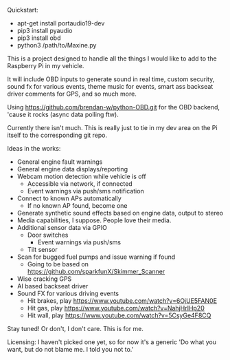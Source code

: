 Quickstart:
- apt-get install portaudio19-dev
- pip3 install pyaudio
- pip3 install obd
- python3 /path/to/Maxine.py

This is a project designed to handle all the things I would like to add to the Raspberry Pi in my vehicle.

It will include OBD inputs to generate sound in real time, custom security, sound fx for various events, theme music for events, smart ass backseat driver comments for GPS, and so much more.

Using https://github.com/brendan-w/python-OBD.git for the OBD backend, 'cause it rocks (async data polling ftw).

Currently there isn't much. This is really just to tie in my dev area on the Pi itself to the corresponding git repo.

Ideas in the works:
 - General engine fault warnings
 - General engine data displays/reporting
 - Webcam motion detection while vehicle is off
   - Accessible via network, if connected
   - Event warnings via push/sms notification
 - Connect to known APs automatically
   - If no known AP found, become one
 - Generate synthetic sound effects based on engine data, output to stereo
 - Media capabilities, I suppose. People love their media.
 - Additional sensor data via GPIO
   - Door switches
     - Event warnings via push/sms
   - Tilt sensor
 - Scan for bugged fuel pumps and issue warning if found
   - Going to be based on https://github.com/sparkfunX/Skimmer_Scanner
 - Wise cracking GPS
 - AI based backseat driver
 - Sound FX for various driving events
   - Hit brakes, play https://www.youtube.com/watch?v=6OjUE5FAN0E
   - Hit gas, play https://www.youtube.com/watch?v=NahjHrIHp20
   - Hit wall, play https://www.youtube.com/watch?v=5CsyGe4F8CQ

Stay tuned! Or don't, I don't care. This is for me.

Licensing: I haven't picked one yet, so for now it's a generic 'Do what you want, but do not blame me. I told you not to.'
